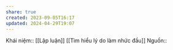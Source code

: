 ```yaml
---
share: true
created: 2023-09-05T16:17
updated: 2024-04-29T19:07
---
```

Khái niệm:: [[Lập luận]]
[[Tìm hiểu lý do làm nhức đầu]]
Nguồn:: 